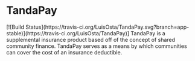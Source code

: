 <h1>TandaPay</h1>
[![Build Status](https://travis-ci.org/LuisOsta/TandaPay.svg?branch=app-stable)](https://travis-ci.org/LuisOsta/TandaPay)]
TandaPay is a supplemental insurance product based off of the concept of shared community finance. TandaPay serves as a means by which communities can cover the cost of an insurance deductible.

